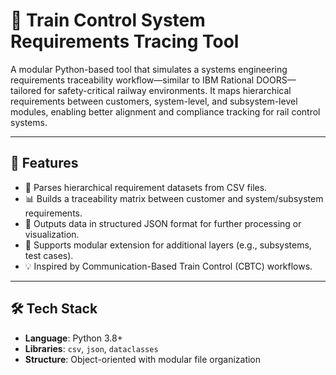 # 🚆 Train Control System Requirements Tracing Tool

A modular Python-based tool that simulates a systems engineering requirements traceability workflow—similar to IBM Rational DOORS—tailored for safety-critical railway environments. It maps hierarchical requirements between customers, system-level, and subsystem-level modules, enabling better alignment and compliance tracking for rail control systems.

---

## 📌 Features

- 🔄 Parses hierarchical requirement datasets from CSV files.
- 📊 Builds a traceability matrix between customer and system/subsystem requirements.
- 📁 Outputs data in structured JSON format for further processing or visualization.
- 🧩 Supports modular extension for additional layers (e.g., subsystems, test cases).
- 💡 Inspired by Communication-Based Train Control (CBTC) workflows.

---

## 🛠️ Tech Stack

- **Language**: Python 3.8+
- **Libraries**: `csv`, `json`, `dataclasses`
- **Structure**: Object-oriented with modular file organization
